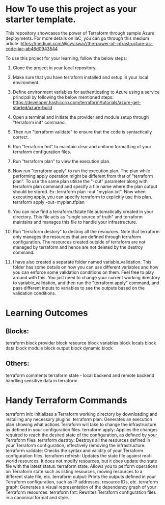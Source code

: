 # How To use this project as your starter template.
This repository showcases the power of Terraform through sample Azure deployments.
For more details on IaC, you can go through this medium article: https://medium.com/@cvviswa7/the-power-of-infrastructure-as-code-iac-ab46d0943544

To use this project for your learning, follow the below steps:
1. Clone the project in your local repository.
2. Make sure that you have terraform installed and setup in your local environment.
3. Define environment variables for authenticating to Azure using a service principal by following the below mentioned steps:
   https://developer.hashicorp.com/terraform/tutorials/azure-get-started/azure-build
  
4. Open a terminal and initiate the provider and module setup through "terraform init" command.
5. Then run "terraform validate" to ensure that the code is syntactically correct.
6. Run "terraform fmt" to maintain clear and uniform formatting of your terraform configuration files.
7. Run "terraform plan" to view the execution plan.
8. Now run "terraform apply" to run the execution plan. The plan while performing apply operation might be different from that of "terraform plan". To use the same plan utilize the "-out" parameter along with terraform plan command and specify a file name where the plan output should be stored. Ex: terraform plan -out "myplan.txt". Now when executing apply, you can specify terraform to explicitly use this plan.
terraform apply -out=myplan.tfplan

9. You can now find a terraform.tfstate file automatically created in your directory. This file acts as "single source of truth" and terraform maintains and manages this file to handle your infrastructure.
10. Run "terraform destory" to destroy all the resources. Note that terraform only manages the resources that are defined through terraform configuration. The resources created outside of terraform are not managed by terraform and hence are not deleted by the destroy command.

11. I have also created a separate folder named variable_validation. This folder has some details on how you can use different variables and how you can enforce some validation conditions on them. Feel free to play around with this. You just need to change your current working directory to variable_validation, and then run the "terraform apply" command, and pass different inputs to variables to see the outputs based on the validation conditions.

# Learning Outcomes
## Blocks: 
terraform block
provider block
resource block
variables block
locals block
data block
module block
output block
dynamic block

## Others:
terraform comments
terraform state - local backend and remote backend
handling sensitive data in terraform

# Handy Terraform Commands
terraform init: Initializes a Terraform working directory by downloading and installing any necessary plugins.
terraform plan: Generates an execution plan showing what actions Terraform will take to change the infrastructure as defined in your configuration files.
terraform apply: Applies the changes required to reach the desired state of the configuration, as defined by your Terraform files.
terraform destroy: Destroys all the resources defined in your Terraform configuration, effectively removing the infrastructure.
terraform validate: Checks the syntax and validity of your Terraform configuration files.
terraform refresh: Updates the state file against real-world resources. It does not modify resources, but it does update the state file with the latest status.
terraform state: Allows you to perform operations on Terraform state such as listing resources, moving resources to a different state file, etc.
terraform output: Prints the outputs defined in your Terraform configuration, such as IP addresses, resource IDs, etc.
terraform graph: Generates a visual representation of the dependency graph of your Terraform resources.
terraform fmt: Rewrites Terraform configuration files in a canonical format and style.
